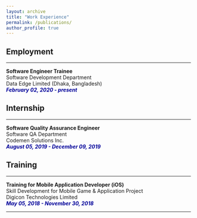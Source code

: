 ```yaml
---
layout: archive
title: "Work Experience"
permalink: /publications/
author_profile: true
---
```




## Employment
----------------

<b>Software Engineer Trainee </b><br/>
Software Development Department <br/>
Data Edge Limited (Dhaka, Bangladesh) <br/>
<i style='color:#000099;'>**February 02, 2020 - present**</i><br/>



## Internship
----------------

<b>Software Quality Assurance Engineer </b><br />
Software QA Department <br/>
Codemen Solutions Inc. <br />
<i style='color:#000099;'>**August 05, 2019 - December 09, 2019**</i>



## Training
----------------

<b>Training for Mobile Application Developer (iOS) </b><br />
Skill Development for Mobile Game & Application Project <br/> 
Digicon Technologies Limited <br/> 
<i style='color:#000099;'>**May 05, 2018 - November 30, 2018**</i>


__________________________________________________________

